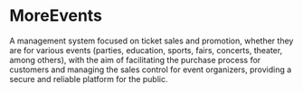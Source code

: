 # MoreEvents
 A management system focused on ticket sales and promotion, whether they are for various events (parties, education, sports, fairs, concerts, theater, among others), with the aim of facilitating the purchase process for customers and managing the sales control for event organizers, providing a secure and reliable platform for the public.
